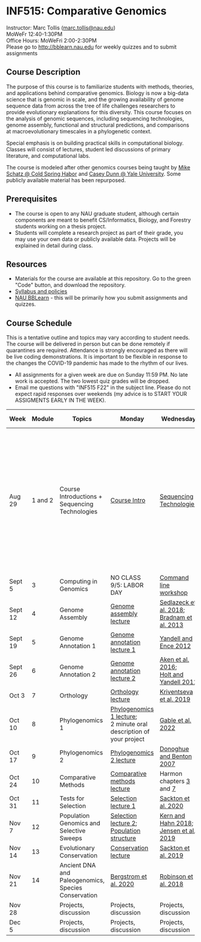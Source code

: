 # INF515: Comparative Genomics

Instructor: Marc Tollis (marc.tollis@nau.edu)<br/>
MoWeFr 12:40-1:30PM<br/>
Office Hours: MoWeFri 2:00-2:30PM<br/>
Please go to http://bblearn.nau.edu for weekly quizzes and to submit assignments

## Course Description
The purpose of this course is to familiarize students with methods, theories, and applications behind comparative genomics. Biology is now a big-data science that is genomic in scale, and the growing availability of genome sequence data from across the tree of life challenges researchers to provide evolutionary explanations for this diversity. This course focuses on the analysis of genomic sequences, including sequencing technologies, genome assembly, functional and structural predictions, and comparisons at macroevolutionary timescales in a phylogenetic context. 

Special emphasis is on building practical skills in computational biology. Classes will consist of lectures, student led discussions of primary literature, and computational labs.

The course is modeled after other genomics courses being taught by [Mike Schatz @ Cold Spring Habor](https://github.com/schatzlab/appliedgenomics2017) and [Casey Dunn @ Yale University](https://github.com/Yale-EEB723/syllabus). Some publicly available material has been repurposed.

## Prerequisites
* The course is open to any NAU graduate student, although certain components are meant to benefit CS/Informatics, Biology, and Forestry students working on a thesis project.<br/>
* Students will complete a research project as part of their grade, you may use your own data or publicly available data. Projects will be explained in detail during class.

## Resources
* Materials for the course are available at this repository. Go to the green "Code" button, and download the repository.<br/>
* [Syllabus and policies](https://github.com/marctollis/INF515-Comparative-Genomics_fall22/blob/main/INF515_F22_syllabus.pdf)
* [NAU BBLearn](https://bblearn.nau.edu/) - this will be primarily how you submit assignments and quizzes.

## Course Schedule
This is a tentative outline and topics may vary according to student needs. The course will be delivered in person but can be done remotely if quarantines are required. Attendance is strongly encouraged as there will be live coding demonstrations. It is important to be flexible in response to the changes the COVID-19 pandemic has made to the rhythm of our lives.
* All assignments for a given week are due on Sunday 11:59 PM. No late work is accepted. The two lowest quiz grades will be dropped.
* Email me questions with "INF515 F22" in the subject line. Please do not expect rapid responses over weekends (my advice is to START YOUR ASSIGMENTS EARLY IN THE WEEK).

| Week | Module | Topics | Monday | Wednesday  | Friday  | Assignment (see BBLearn) |
| ---| ------------ | ------ | -------------- | ------- | ---------- | --------------- |
| Aug 29 | 1 and 2 | Course Introductions + Sequencing Technologies | [Course Intro](https://github.com/marctollis/INF515-Comparative-Genomics_fall22/blob/main/lectures/01%20Introduction.pdf) | [Sequencing Technologies](https://github.com/marctollis/INF515-Comparative-Genomics_fall22/blob/main/lectures/02%20GenomeSequencing.pdf) | [Shendure et al. 2017](https://github.com/marctollis/INF515-Comparative-Genomics_fall22/blob/main/scientific_papers/Shendure%20et%20al.%20-%202017%20-%20DNA%20sequencing%20at%2040%20past%2C%20present%20and%20future.pdf), </br>Marc's paper presentation(https://github.com/marctollis/INF515-Comparative-Genomics_fall22/blob/main/lectures/Tollis_ShendureEtAl_DNA_Sequencing.pdf)  | * Quiz 1</br>* [Sign up for discussion leadership](https://docs.google.com/spreadsheets/d/1GyAeELaSWa6coEp4Pg2Q51WWSvmaIjkTS5MxE3HUE00/edit?usp=sharing)</br>* [Software carpentry](https://swcarpentry.github.io/shell-novice/) (optional:Depending on your experience with computing, you should complete at least lesson 1 - 3 and 7 (that's about two hours of tutorial work - all chapters are about 4 hours). I may assign this to you based on your survey answers.)</br>* Computing survey |
| Sept 5 | 3 | Computing in Genomics | NO CLASS 9/5: LABOR DAY | [Command line workshop](https://github.com/marctollis/INF515-Comparative-Genomics_fall22/blob/main/labs/tollis_lab_UNIX_tutorial.txt) | Introduction to Monsoon at NAU |  |  |
| Sept 12 | 4 | Genome Assembly | [Genome assembly lecture](https://github.com/marctollis/INF515-Comparative-Genomics_fall22/blob/main/lectures/03%20GenomeAssembly.pdf) | [Sedlazeck et al. 2018](https://github.com/marctollis/INF515-Comparative-Genomics_fall22/blob/main/scientific_papers/Sedlazeck%20et%20al.%20-%202018%20-%20Piercing%20the%20dark%20matter%20bioinformatics%20of%20long-r.pdf); [Bradnam et al. 2013](https://github.com/marctollis/INF515-Comparative-Genomics_fall22/blob/main/scientific_papers/Gigascience%202013%20Bradnam-1.pdf) | [Lab 1: Assembling a Genome](https://github.com/marctollis/INF515-Comparative-Genomics_fall22/tree/main/labs/lab%201) | Quiz 2 |
| Sept 19 | 5 | Genome Annotation 1 | [Genome annotation lecture 1](https://github.com/marctollis/INF515-Comparative-Genomics_fall22/blob/main/lectures/04%20GenomeAnotation.pdf) | [Yandell and Ence 2012](https://github.com/marctollis/INF515-Comparative-Genomics_fall22/blob/main/scientific_papers/Yandell%20and%20Ence%202012.pdf) |  [Lab 2: repeatmasking](https://github.com/marctollis/INF515-Comparative-Genomics_fall22/tree/main/labs/lab%202) | Quiz 3 |
| Sept 26 | 6 | Genome Annotation 2 | [Genome annotation lecture 2](https://github.com/marctollis/INF515-Comparative-Genomics_fall22/blob/main/lectures/05%20GenomeAnnotation2.pdf) | [Aken et al. 2016](https://github.com/marctollis/INF515-Comparative-Genomics_fall22/blob/main/scientific_papers/Database%20(Oxford)%202016%20Aken.pdf);</br>[Holt and Yandell 2011](https://github.com/marctollis/INF515-Comparative-Genomics_fall22/blob/main/scientific_papers/Holt%20and%20Yandell%202011.pdf)  | Work on labs | Quiz 4; Lab 1; Lab 2 |
| Oct 3 | 7 | Orthology | [Orthology lecture](https://github.com/marctollis/INF515-Comparative-Genomics_fall22/blob/main/lectures/06%20Orthology.pdf) | [Kriventseva et al. 2019](https://github.com/marctollis/INF515-Comparative-Genomics_fall22/blob/main/scientific_papers/OrthoDB.pdf) |  [Lab 3: BLAST](https://github.com/marctollis/INF515-Comparative-Genomics_fall22/tree/main/labs/lab%203) | Quiz 5; project proposal |
| Oct 10 | 8 | Phylogenomics 1 | [Phylogenomics 1 lecture](https://github.com/marctollis/INF515-Comparative-Genomics_fall22/blob/main/lectures/07%20Phylogenetics.pdf);</br> 2 minute oral description of your project | [Gable et al. 2022](https://github.com/marctollis/INF515-Comparative-Genomics_fall22/blob/main/scientific_papers/Gable%20et%20al.%20-%202022%20-%20A%20Genomic%20Perspective%20on%20the%20Evolutionary%20Diversif.pdf) | [Lab 4: Tree building](https://github.com/marctollis/INF515-Comparative-Genomics_fall22/tree/main/labs/lab%204) | Quiz 6 |
| Oct 17 | 9 | Phylogenomics 2 | [Phylogenomics 2 lecture](https://github.com/marctollis/INF515-Comparative-Genomics_fall22/blob/main/lectures/08%20Phylogenetics%202.pdf) | [Donoghue and Benton 2007](https://github.com/marctollis/INF515-Comparative-Genomics_fall22/blob/main/scientific_papers/Trends%20Ecol.%20Evol.%202007%20Donoghue.pdf) | [Lab 5: Divergence time estimation](https://github.com/marctollis/INF515-Comparative-Genomics_fall22/tree/main/labs/lab%205) | Quiz 7 |
| Oct 24 | 10 | Comparative Methods | [Comparative methods lecture](https://github.com/marctollis/INF515-Comparative-Genomics_fall22/blob/main/lectures/09%20ComparativeMethods.pdf) | Harmon chapters [3](https://lukejharmon.github.io/pcm/chapter3_bmintro/) and [7](https://lukejharmon.github.io/pcm/chapter7_introdiscrete/) | Work on labs | Quiz 8; Lab 3; Lab 4; Lab 5 |
| Oct 31 | 11 | Tests for Selection | [Selection lecture 1](https://github.com/marctollis/INF515-Comparative-Genomics_fall22/blob/main/lectures/10%20TestsForSelection.pdf) | [Sackton et al. 2020](https://github.com/marctollis/INF515-Comparative-Genomics_fall22/blob/main/scientific_papers/Sackton%20-%202020%20-%20Studying%20Natural%20Selection%20in%20the%20Era%20of%20Ubiquitou.pdf) | [Lab 6: codon models](https://github.com/marctollis/INF515-Comparative-Genomics_fall22/tree/main/labs/lab%206) | Quiz 9 |
| Nov 7 | 12 | Population Genomics and Selective Sweeps | [Selection lecture 2](https://github.com/marctollis/INF515-Comparative-Genomics_fall22/blob/main/lectures/11%20LinkedSelection.pdf);</br>[Population structure](https://github.com/marctollis/INF515-Comparative-Genomics_fall22/blob/main/lectures/12%20PopGenomicsStructure.pdf) | [Kern and Hahn 2018](https://github.com/marctollis/INF515-Comparative-Genomics_fall22/blob/main/scientific_papers/Kern%20and%20Hahn%202018.pdf);</br>[Jensen et al. 2019](https://github.com/marctollis/INF515-Comparative-Genomics_fall22/blob/main/scientific_papers/Jensen%20et%20al%202018.pdf) | NO CLASS Fri 11/11: Veteran's Day | Quiz 10 |
| Nov 14 | 13 | Evolutionary Conservation | [Conservation lecture](https://github.com/marctollis/INF515-Comparative-Genomics_fall22/blob/main/lectures/13%20EvolutionaryConservation.pdf) | [Sackton et al. 2019](https://github.com/marctollis/INF515-Comparative-Genomics_fall22/blob/main/scientific_papers/Sackton%20et%20al.%20-%202019%20-%20Convergent%20regulatory%20evolution%20and%20loss%20of%20flight.pdf) | [Lab 7: UCSC Genome Browser](https://github.com/marctollis/INF515-Comparative-Genomics_fall22/tree/main/labs/lab%207) | Quiz 11 |
| Nov 21 | 14 | Ancient DNA and Paleogenomics, Species Conservation | [Bergstrom et al. 2020](https://github.com/marctollis/INF515-Comparative-Genomics_fall22/blob/main/scientific_papers/Bergstro%CC%88m%20et%20al.%20-%202020%20-%20Origins%20and%20genetic%20legacy%20of%20prehistoric%20dogs.pdf) | [Robinson et al. 2018](https://github.com/marctollis/INF515-Comparative-Genomics_fall22/blob/main/scientific_papers/Robinson%20et%20al.%20-%202018%20-%20Purging%20of%20Strongly%20Deleterious%20Mutations%20Explains.pdf) | NO CLASS Fri 11/25: Thanksgiving |  |
| Nov 28 |  | Projects, discussion | Projects, discussion | Projects, discussion | Projects, discussion | Quiz 12; Lab 6 |
| Dec 5 |  | Projects, discussion | Projects, discussion | Projects, discussion | Projects, discussion | Lab 7; final projects reports |
